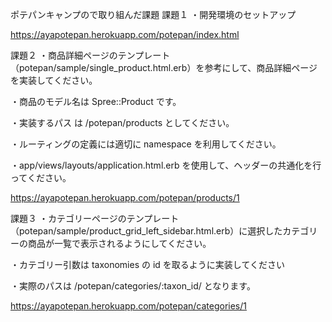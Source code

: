 ポテパンキャンプので取り組んだ課題
課題１
・開発環境のセットアップ

https://ayapotepan.herokuapp.com/potepan/index.html

課題２
・商品詳細ページのテンプレート（potepan/sample/single_product.html.erb）を参考にして、商品詳細ページを実装してください。

・商品のモデル名は Spree::Product です。

・実装するパス は /potepan/products としてください。

・ルーティングの定義には適切に namespace を利用してください。

・app/views/layouts/application.html.erb を使用して、ヘッダーの共通化を行ってください。

https://ayapotepan.herokuapp.com/potepan/products/1

課題３
・カテゴリーページのテンプレート（potepan/sample/product_grid_left_sidebar.html.erb）に選択したカテゴリーの商品が一覧で表示されるようにしてください。

・カテゴリー引数は taxonomies の id を取るように実装してください

・実際のパスは /potepan/categories/:taxon_id/ となります。

https://ayapotepan.herokuapp.com/potepan/categories/1
